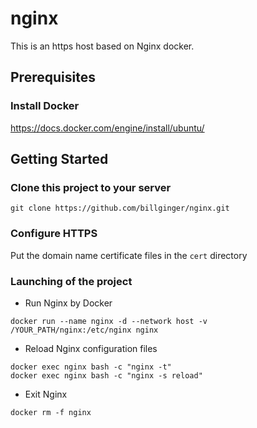 # nginx

This is an https host based on Nginx docker.

## Prerequisites

### Install Docker

https://docs.docker.com/engine/install/ubuntu/

## Getting Started

### Clone this project to your server

```
git clone https://github.com/billginger/nginx.git
```

### Configure HTTPS

Put the domain name certificate files in the `cert` directory

### Launching of the project

* Run Nginx by Docker

```
docker run --name nginx -d --network host -v /YOUR_PATH/nginx:/etc/nginx nginx
```

* Reload Nginx configuration files

```
docker exec nginx bash -c "nginx -t"
docker exec nginx bash -c "nginx -s reload"
```

* Exit Nginx

```
docker rm -f nginx
```
